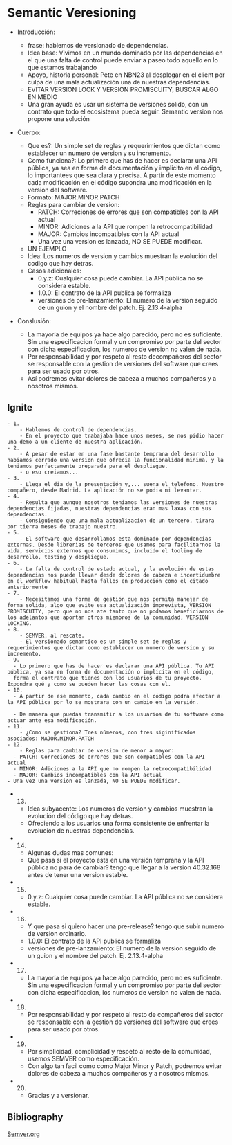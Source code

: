 # Semantic Veresioning

  - Introducción:
    - frase: hablemos de versionado de dependencias.
    - Idea base: Vivimos en un mundo dominado por las dependencias en el que una falta
      de control puede enviar a paseo todo aquello en lo que estamos trabajando
    - Apoyo, historia personal: Pete en NBN23 al desplegar en el client por culpa de una mala actualización una de nuestras dependencias.
    - EVITAR VERSION LOCK Y VERSION PROMISCUITY, BUSCAR ALGO EN MEDIO
    - Una gran ayuda es usar un sistema de versiones solido, con un contrato que todo el ecosistema pueda seguir. Semantic version nos propone una solución

  - Cuerpo:
    - Que es?: Un simple set de reglas y requerimientos que dictan como establecer un numero de version y su incremento.
    - Como funciona?: Lo primero que has de hacer es declarar una API pública, ya sea en forma de documentación y implicito en el código, lo importantees que sea clara y precisa. A partir de este momento cada modificación en el código supondra una modificación en la version del software.
    - Formato: MAJOR.MINOR.PATCH
    - Reglas para cambiar de version:
      - PATCH: Correciones de errores que son compatibles con la API actual
      - MINOR: Adiciones a la API que rompen la retrocompatibilidad
      - MAJOR: Cambios incompatibles con la API actual
      - Una vez una version es lanzada, NO SE PUEDE modificar.
    - UN EJEMPLO
    - Idea: Los numeros de version y cambios muestran la evolución del codigo que hay detras.
    - Casos adicionales:
      - 0.y.z: Cualquier cosa puede cambiar. La API pública no se considera estable.
      - 1.0.0: El contrato de la API publica se formaliza
      - versiones de pre-lanzamiento: El numero de la version seguido de un guion y el nombre del patch. Ej. 2.13.4-alpha

  - Conslusión:
    - La mayoria de equipos ya hace algo parecido, pero no es suficiente. Sin una especificacion formal y un compromiso por parte del sector con dicha especificacion, los numeros de version no valen de nada.
    - Por responsabilidad y por respeto al resto decompañeros del sector se responsable con la gestion de versiones del software que crees para ser usado por otros.
    - Así podremos evitar dolores de cabeza a muchos compañeros y a nosotros mismos.

## Ignite

	- 1.
		- Hablemos de control de dependencias.
		- En el proyecto que trabajaba hace unos meses, se nos pidio hacer una demo a un cliente de nuestra aplicación.
	- 2.
		- A pesar de estar en una fase bastante temprana del desarrollo habiamos cerrado una version que ofrecia la funcionalidad minima, y la teniamos perfectamente preparada para el despliegue.
		- o eso creiamos...
	- 3.
		- Llega el dia de la presentación y,... suena el telefono. Nuestro compañero, desde Madrid. La aplicación no se podia ni levantar.
	- 4.
		- Resulta que aunque nosotros teniamos las versiones de nuestras dependencias fijadas, nuestras dependencias eran mas laxas con sus dependencias.
		- Consiguiendo que una mala actualizacion de un tercero, tirara por tierra meses de trabajo nuestro.
	- 5.
		- El software que desarrollamos esta dominado por dependencias externas. Desde librerias de terceros que usamos para facilitarnos la vida, servicios externos que consumimos, incluido el tooling de desarrollo, testing y despliegue.
	- 6.
		- La falta de control de estado actual, y la evolución de estas dependencias nos puede llevar desde dolores de cabeza e incertidumbre en el workflow habitual hasta fallos en producción como el citado anteriormente
	- 7.
		- Necesitamos una forma de gestión que nos permita manejar de forma solida, algo que evite esa actualización imprevista, VERSION PROMISCUITY, pero que no nos ate tanto que no podamos beneficiarnos de los adelantos que aportan otros miembros de la comunidad, VERSION LOCKING.
	- 8.
		- SEMVER, al rescate.
		- El versionado semantico es un simple set de reglas y requerimientos que dictan como establecer un numero de version y su incremento.
	- 9.
	  - Lo primero que has de hacer es declarar una API pública. Tu API pública, ya sea en forma de documentación o implicita en el código,
	  forma el contrato que tienes con los usuarios de tu proyecto. Expondra qué y como se pueden hacer las cosas con el.
	- 10.
	  - A partir de ese momento, cada cambio en el código podra afectar a la API pública por lo se mostrara con un cambio en la versión.

	  - De manera que puedas transmitir a los usuarios de tu software como actuar ante esa modificación.
	- 11.
		- ¿Como se gestiona? Tres números, con tres siginificados asociados: MAJOR.MINOR.PATCH
	- 12.
		- Reglas para cambiar de version de menor a mayor:
      - PATCH: Correciones de errores que son compatibles con la API actual
      - MINOR: Adiciones a la API que no rompen la retrocompatibilidad
      - MAJOR: Cambios incompatibles con la API actual
    - Una vez una version es lanzada, NO SE PUEDE modificar.
  - 13.
  	- Idea subyacente: Los numeros de version y cambios muestran la evolución del código que hay detras.
  	- Ofreciendo a los usuarios una forma consistente de enfrentar la evolucion de nuestras dependencias.
  - 14.
  	- Algunas dudas mas comunes:
  	- Que pasa si el proyecto esta en una versión temprana y la API pública no para de cambiar? tengo que llegar a la version 40.32.168 antes de tener una version estable.
  - 15.
  	- 0.y.z: Cualquier cosa puede cambiar. La API pública no se considera estable.
  - 16.
  	- Y que pasa si quiero hacer una pre-release? tengo que subir numero de version ordinario.
  	- 1.0.0: El contrato de la API publica se formaliza
  	- versiones de pre-lanzamiento: El numero de la version seguido de un guion y el nombre del patch. Ej. 2.13.4-alpha
  - 17.
  	- La mayoria de equipos ya hace algo parecido, pero no es suficiente. Sin una especificacion formal y un compromiso por parte del sector con dicha especificacion, los numeros de version no valen de nada.
  - 18.
    - Por responsabilidad y por respeto al resto de compañeros del sector se responsable con la gestion de versiones del software que crees para ser usado por otros.
  - 19.
    - Por simplicidad, complicidad y respeto al resto de la comunidad, usemos SEMVER como especificación.
    - Con algo tan facil como como Major Minor y Patch, podremos evitar dolores de cabeza a muchos compañeros y a nosotros mismos.
  - 20.
    - Gracias y a versionar.


## Bibliography
[Semver.org](http://semver.org/)

